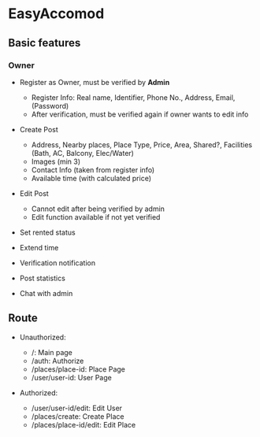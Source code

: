 # EasyAccomod

## Basic features

### Owner
- Register as Owner, must be verified by **Admin**
  - Register Info: Real name, Identifier, Phone No., Address, Email, (Password)
  - After verification, must be verified again if owner wants to edit info

- Create Post
  - Address, Nearby places, Place Type, Price, Area, Shared?, Facilities (Bath, AC, Balcony, Elec/Water)
  - Images (min 3)
  - Contact Info (taken from register info)
  - Available time (with calculated price)

- Edit Post
  - Cannot edit after being verified by admin
  - Edit function available if not yet verified

- Set rented status
- Extend time
- Verification notification
- Post statistics
- Chat with admin

## Route

- Unauthorized:
  - /: Main page
  - /auth: Authorize
  - /places/place-id: Place Page
  - /user/user-id: User Page
  
- Authorized:
  - /user/user-id/edit: Edit User
  - /places/create: Create Place
  - /places/place-id/edit: Edit Place